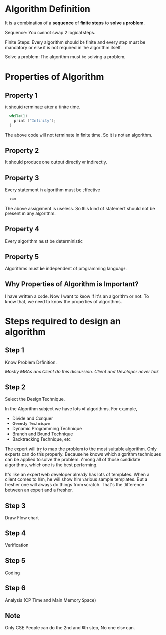 # Algorithm Definition

It is a combination of a **sequence** of **finite steps** to **solve a
problem**.

Sequence: You cannot swap 2 logical steps.

Finite Steps: Every algorithm should be finite and every step must be
mandatory or else it is not required in the algorithm itself.

Solve a problem: The algorithm must be solving a problem.

# Properties of Algorithm

## Property 1

It should terminate after a finite time.
```c
  while(1)
    print ("Infinity");
  }
```
The above code will not terminate in finite time. So it is not an
algorithm.

## Property 2

It should produce one output directly or indirectly.

## Property 3

Every statement in algorithm must be effective

```c
  x=x
```

The above assignment is useless. So this kind of statement should not be
present in any algorithm.

## Property 4

Every algorithm must be deterministic.

## Property 5

Algorithms must be independent of programming language.

## Why Properties of Algorithm is Important?

I have written a code. Now I want to know if it's an algorithm or not.
To know that, we need to know the properties of algorithms.

# Steps required to design an algorithm

## Step 1

Know Problem Definition.

*Mostly MBAs and Client do this discussion. Client and
Developer never talk*

## Step 2

Select the Design Technique.

In the Algorithm subject we have lots of algorithms.
For example,

-   Divide and Conquer
-   Greedy Technique
-   Dynamic Programming Technique
-   Branch and Bound Technique
-   Backtracking Technique, etc

The expert will try to map the problem to the most suitable algorithm.
Only experts can do this properly. Because he knows which algorithm
techniques can be applied to solve the problem. Among all of those
candidate algorithms, which one is the best performing.

It\'s like an expert web developer already has lots of templates. When a
client comes to him, he will show him various sample templates. But a
fresher one will always do things from scratch. That\'s the difference
between an expert and a fresher.

## Step 3

Draw Flow chart

## Step 4

Verification

## Step 5

Coding

## Step 6

Analysis (CP Time and Main Memory Space)

## Note

Only CSE People can do the 2nd and 6th step, No one else can.